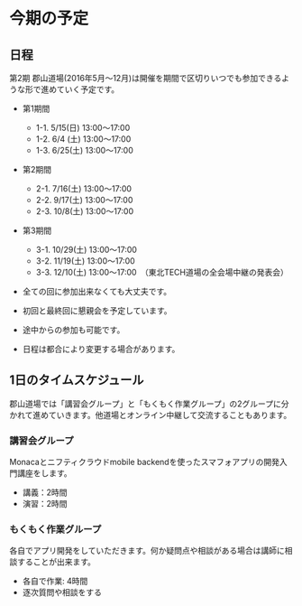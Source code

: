 # 今期の予定

## 日程

第2期 郡山道場(2016年5月〜12月)は開催を期間で区切りいつでも参加できるような形で進めていく予定です。

* 第1期間
  - 1-1. 5/15(日) 13:00〜17:00
  - 1-2. 6/4 (土) 13:00〜17:00
  - 1-3. 6/25(土) 13:00〜17:00

* 第2期間
  - 2-1. 7/16(土) 13:00〜17:00
  - 2-2. 9/17(土) 13:00〜17:00
  - 2-3. 10/8(土) 13:00〜17:00

* 第3期間
  - 3-1. 10/29(土) 13:00〜17:00
  - 3-2. 11/19(土) 13:00〜17:00
  - 3-3. 12/10(土) 13:00〜17:00　（東北TECH道場の全会場中継の発表会）

* 全ての回に参加出来なくても大丈夫です。
* 初回と最終回に懇親会を予定しています。
* 途中からの参加も可能です。
* 日程は都合により変更する場合があります。

## 1日のタイムスケジュール

郡山道場では「講習会グループ」と「もくもく作業グループ」の2グループに分かれて進めていきます。他道場とオンライン中継して交流することもあります。

### 講習会グループ
Monacaとニフティクラウドmobile backendを使ったスマフォアプリの開発入門講座をします。

* 講義：2時間
* 演習：2時間

### もくもく作業グループ 

各自でアプリ開発をしていただきます。何か疑問点や相談がある場合は講師に相談することが出来ます。

* 各自で作業: 4時間
* 逐次質問や相談をする